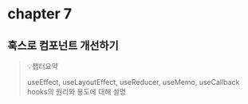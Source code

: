 # chapter 7

## 훅스로 컴포넌트 개선하기

> 💡챕터요약
>
> useEffect, useLayoutEffect, useReducer, useMemo, useCallback hooks의 원리와 용도에 대해 설명



